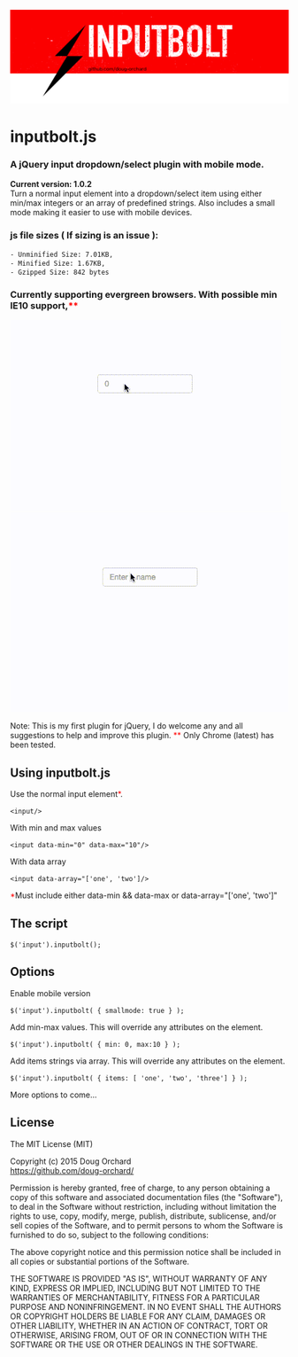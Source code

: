![inputbott.js array](https://raw.githubusercontent.com/doug-orchard/inputbolt.js/master/images/header_inputboltjs.png)

# inputbolt.js
### A jQuery input dropdown/select plugin with mobile mode.

**Current version: 1.0.2**<br/>
Turn a normal input element into a dropdown/select item using either min/max integers or an array of predefined strings. Also includes a small mode making it easier to use with mobile devices.

### js file sizes ( If sizing is an issue ):
    - Unminified Size: 7.01KB,
    - Minified Size: 1.67KB,
    - Gzipped Size: 842 bytes

### Currently supporting evergreen browsers. With possible min IE10 support,<span style="color:red;">**</span>

![inputbott.js min-max](https://raw.githubusercontent.com/doug-orchard/inputbolt.js/master/images/inputbolt_minmax.gif)
![inputbott.js array](https://raw.githubusercontent.com/doug-orchard/inputbolt.js/master/images/inputbolt_array.gif)

Note: This is my first plugin for jQuery, I do welcome any and all suggestions to help and improve this plugin.
<span style="color:red;">**</span> Only Chrome (latest) has been tested.
## Using inputbolt.js
Use the normal input element<span style="color:red;">*</span>.
```shell
<input/>
```

With min and max values
```shell
<input data-min="0" data-max="10"/>
```

With data array
```shell
<input data-array="['one', 'two']/>
```
<span style="color:red;">*</span>Must include either data-min && data-max or data-array="['one', 'two']"

## The script
```shell
$('input').inputbolt();
```


## Options

Enable mobile version
```shell
$('input').inputbolt( { smallmode: true } );
```

Add min-max values.
This will override any attributes on the element.
```shell
$('input').inputbolt( { min: 0, max:10 } );
```

Add items strings via array.
This will override any attributes on the element.
```shell
$('input').inputbolt( { items: [ 'one', 'two', 'three'] } );
```

More options to come...

## License

The MIT License (MIT)

Copyright (c) 2015 Doug Orchard<br/>
https://github.com/doug-orchard/

Permission is hereby granted, free of charge, to any person obtaining a copy
of this software and associated documentation files (the "Software"), to deal
in the Software without restriction, including without limitation the rights
to use, copy, modify, merge, publish, distribute, sublicense, and/or sell
copies of the Software, and to permit persons to whom the Software is
furnished to do so, subject to the following conditions:

The above copyright notice and this permission notice shall be included in all
copies or substantial portions of the Software.

THE SOFTWARE IS PROVIDED "AS IS", WITHOUT WARRANTY OF ANY KIND, EXPRESS OR
IMPLIED, INCLUDING BUT NOT LIMITED TO THE WARRANTIES OF MERCHANTABILITY,
FITNESS FOR A PARTICULAR PURPOSE AND NONINFRINGEMENT. IN NO EVENT SHALL THE
AUTHORS OR COPYRIGHT HOLDERS BE LIABLE FOR ANY CLAIM, DAMAGES OR OTHER
LIABILITY, WHETHER IN AN ACTION OF CONTRACT, TORT OR OTHERWISE, ARISING FROM,
OUT OF OR IN CONNECTION WITH THE SOFTWARE OR THE USE OR OTHER DEALINGS IN THE
SOFTWARE.
